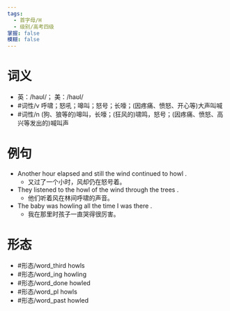 ```yaml
---
tags:
  - 首字母/H
  - 级别/高考四级
掌握: false
模糊: false
---
```

# 词义
- 英：/haʊl/； 美：/haʊl/
- #词性/v  呼啸；怒吼；嗥叫；怒号；长嚎；(因疼痛、愤怒、开心等)大声叫喊
- #词性/n  (狗、狼等的)嗥叫，长嚎；(狂风的)啸鸣，怒号；(因疼痛、愤怒、高兴等发出的)喊叫声
# 例句
- Another hour elapsed and still the wind continued to howl .
	- 又过了一个小时，风却仍在怒号着。
- They listened to the howl of the wind through the trees .
	- 他们听着风在林间呼啸的声音。
- The baby was howling all the time I was there .
	- 我在那里时孩子一直哭得很厉害。
# 形态
- #形态/word_third howls
- #形态/word_ing howling
- #形态/word_done howled
- #形态/word_pl howls
- #形态/word_past howled
